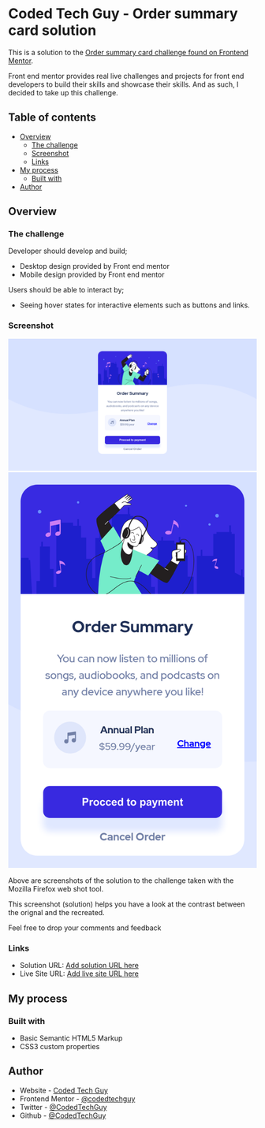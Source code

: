 # Coded Tech Guy - Order summary card solution

This is a solution to the [Order summary card challenge found on Frontend Mentor](https://www.frontendmentor.io/challenges/order-summary-component-QlPmajDUj). 

Front end mentor provides real live challenges and projects for front end developers to build their skills and showcase their skills. And as such, I decided to take up this challenge. 

## Table of contents

- [Overview](#overview)
  - [The challenge](#the-challenge)
  - [Screenshot](#screenshot)
  - [Links](#links)
- [My process](#my-process)
  - [Built with](#built-with)
- [Author](#author)


## Overview

### The challenge

Developer should develop and build;

- Desktop design provided by Front end mentor
- Mobile design provided by Front end mentor

Users should be able to interact by;

- Seeing hover states for interactive elements such as buttons and links.

### Screenshot

![Desktop Preview](design/desktop-preview.png)
![Mobile Preview](design/mobile-preview.png)

Above are screenshots of the solution to the challenge taken with the Mozilla Firefox web shot tool.

This screenshot (solution) helps you have a look at the contrast between the orignal and the recreated.

Feel free to drop your comments and feedback

### Links

- Solution URL: [Add solution URL here](https://your-solution-url.com)
- Live Site URL: [Add live site URL here](https://your-live-site-url.com)

## My process

### Built with

- Basic Semantic HTML5 Markup
- CSS3 custom properties

## Author

- Website - [Coded Tech Guy](https://www.your-site.com)
- Frontend Mentor - [@codedtechguy](https://www.frontendmentor.io/profile/codedtechguy)
- Twitter - [@CodedTechGuy](https://www.twitter.com/codedtechguy)
- Github - [@CodedTechGuy](https://www.github.io/codedtechguy)

